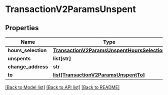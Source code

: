 # TransactionV2ParamsUnspent

## Properties
Name | Type | Description | Notes
------------ | ------------- | ------------- | -------------
**hours_selection** | [**TransactionV2ParamsUnspentHoursSelection**](TransactionV2ParamsUnspentHoursSelection.md) |  | [optional] 
**unspents** | **list[str]** |  | [optional] 
**change_address** | **str** |  | [optional] 
**to** | [**list[TransactionV2ParamsUnspentTo]**](TransactionV2ParamsUnspentTo.md) |  | [optional] 

[[Back to Model list]](../README.md#documentation-for-models) [[Back to API list]](../README.md#documentation-for-api-endpoints) [[Back to README]](../README.md)


